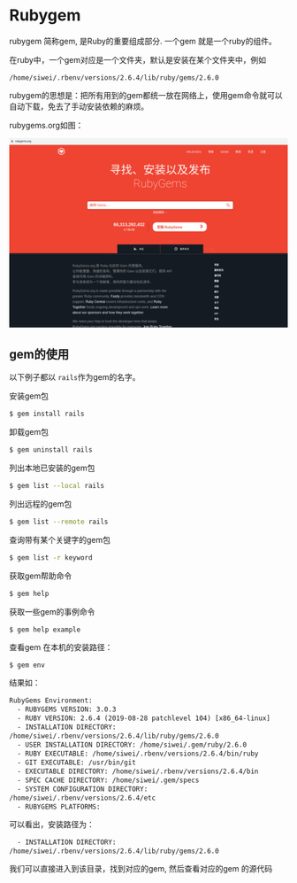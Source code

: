 # Rubygem

rubygem 简称gem, 是Ruby的重要组成部分. 一个gem 就是一个ruby的组件。

在ruby中，一个gem对应是一个文件夹，默认是安装在某个文件夹中，例如

```
/home/siwei/.rbenv/versions/2.6.4/lib/ruby/gems/2.6.0
```

rubygem的思想是：把所有用到的gem都统一放在网络上，使用gem命令就可以自动下载，免去了手动安装依赖的麻烦。

rubygems.org如图：

![rubygems.org](images/rubygems.org.jpeg)

## gem的使用

以下例子都以 `rails`作为gem的名字。

安装gem包

```bash
$ gem install rails
```

卸载gem包

```bash
$ gem uninstall rails
```

列出本地已安装的gem包
```bash
$ gem list --local rails
```

列出远程的gem包

```bash
$ gem list --remote rails
```

查询带有某个关键字的gem包

```bash
$ gem list -r keyword
```

获取gem帮助命令

```bash
$ gem help
```

获取一些gem的事例命令

```bash
$ gem help example
```

查看gem 在本机的安装路径：

```
$ gem env

```

结果如：

```
RubyGems Environment:
  - RUBYGEMS VERSION: 3.0.3
  - RUBY VERSION: 2.6.4 (2019-08-28 patchlevel 104) [x86_64-linux]
  - INSTALLATION DIRECTORY: /home/siwei/.rbenv/versions/2.6.4/lib/ruby/gems/2.6.0
  - USER INSTALLATION DIRECTORY: /home/siwei/.gem/ruby/2.6.0
  - RUBY EXECUTABLE: /home/siwei/.rbenv/versions/2.6.4/bin/ruby
  - GIT EXECUTABLE: /usr/bin/git
  - EXECUTABLE DIRECTORY: /home/siwei/.rbenv/versions/2.6.4/bin
  - SPEC CACHE DIRECTORY: /home/siwei/.gem/specs
  - SYSTEM CONFIGURATION DIRECTORY: /home/siwei/.rbenv/versions/2.6.4/etc
  - RUBYGEMS PLATFORMS:

```

可以看出，安装路径为：

```
  - INSTALLATION DIRECTORY: /home/siwei/.rbenv/versions/2.6.4/lib/ruby/gems/2.6.0
```

我们可以直接进入到该目录，找到对应的gem, 然后查看对应的gem 的源代码

